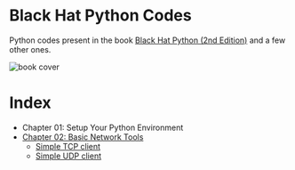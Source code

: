 # Black Hat Python Codes

Python codes present in the book [Black Hat Python (2nd Edition)](https://www.amazon.com.br/gp/product/1718501129/ref=ppx_yo_dt_b_asin_image_o00_s00?ie=UTF8&psc=1) and a few other ones.

![book cover](https://m.media-amazon.com/images/I/51PyeYho5dS.jpg)

# Index

- Chapter 01: Setup Your Python Environment
- [Chapter 02: Basic Network Tools](./chapter_02/chapter_02.md)
    - [Simple TCP client](./chapter_02/tcp_client.py)
    - [Simple UDP client](./chapter_02/udp_client.py)